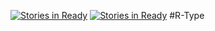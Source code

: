 [![Stories in Ready](https://badge.waffle.io/HippoBaro/R-Type.png?label=ready&title=Ready)](https://waffle.io/HippoBaro/R-Type)
[![Stories in Ready](https://badge.waffle.io/HippoBaro/R-Type.png?label=ready&title=Ready)](https://waffle.io/HippoBaro/R-Type)
#R-Type
